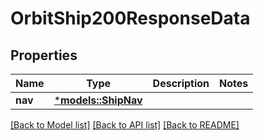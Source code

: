 # OrbitShip200ResponseData

## Properties
Name | Type | Description | Notes
------------ | ------------- | ------------- | -------------
**nav** | [***models::ShipNav**](ShipNav.md) |  | 

[[Back to Model list]](../README.md#documentation-for-models) [[Back to API list]](../README.md#documentation-for-api-endpoints) [[Back to README]](../README.md)


